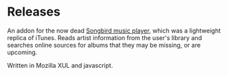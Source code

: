 # Releases

An addon for the now dead <a href="https://getsongbird.net/">Songbird music player</a>, which was a lightweight replica of iTunes.
Reads artist information from the user's library and searches online sources for albums that they may be missing, or are upcoming.

Written in Mozilla XUL and javascript.
